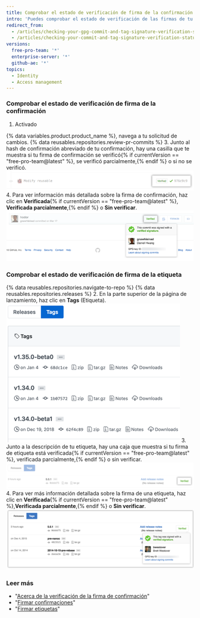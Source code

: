 ```yaml
---
title: Comprobar el estado de verificación de firma de la confirmación y de la etiqueta
intro: 'Puedes comprobar el estado de verificación de las firmas de tu confirmación y de la etiqueta en {% data variables.product.product_name %}.'
redirect_from:
  - /articles/checking-your-gpg-commit-and-tag-signature-verification-status/
  - /articles/checking-your-commit-and-tag-signature-verification-status
versions:
  free-pro-team: '*'
  enterprise-server: '*'
  github-ae: '*'
topics:
  - Identity
  - Access management
---
```


### Comprobar el estado de verificación de firma de la confirmación

1. Activado

{% data variables.product.product_name %}, navega a tu solicitud de cambios.
{% data reusables.repositories.review-pr-commits %}
3. Junto al hash de confirmación abreviado de tu confirmación, hay una casilla que te muestra si tu firma de confirmación se verificó{% if currentVersion == "free-pro-team@latest" %}, se verificó parcialmente,{% endif %} o si no se verificó. ![Confirmación firmada](/assets/images/help/commits/gpg-signed-commit-verified-without-details.png)
4. Para ver información más detallada sobre la firma de confirmación, haz clic en **Verificada**{% if currentVersion == "free-pro-team@latest" %}, **Verificada parcialmente**,{% endif %} o **Sin verificar**. ![Confirmación firmada verificada](/assets/images/help/commits/gpg-signed-commit_verified_details.png)

### Comprobar el estado de verificación de firma de la etiqueta

{% data reusables.repositories.navigate-to-repo %}
{% data reusables.repositories.releases %}
2. En la parte superior de la página de lanzamiento, haz clic en **Tags** (Etiqueta). ![Página de etiquetas](/assets/images/help/releases/tags-list.png)
3. Junto a la descripción de tu etiqueta, hay una caja que muestra si tu firma de etiqueta está verificada{% if currentVersion == "free-pro-team@latest" %}, verificada parcialmente,{% endif %} o sin verificar. ![firma de etiqueta verificada](/assets/images/help/commits/gpg-signed-tag-verified.png)
4. Para ver más información detallada sobre la firma de una etiqueta, haz clic en **Verificada**{% if currentVersion == "free-pro-team@latest" %},**Verificada parcialmente**,{% endif %} o **Sin verificar**. ![Etiqueta firmada verificada](/assets/images/help/commits/gpg-signed-tag-verified-details.png)

### Leer más

- "[Acerca de la verificación de la firma de confirmación](/articles/about-commit-signature-verification)"
- "[Firmar confirmaciones](/articles/signing-commits)"
- "[Firmar etiquetas](/articles/signing-tags)"
